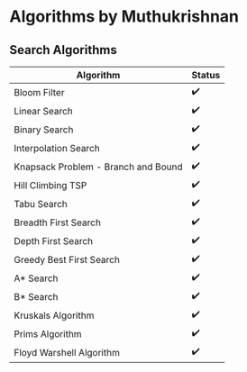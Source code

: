 # Algorithms by Muthukrishnan

## Search Algorithms

| Algorithm | Status |
| ------ | ------ |
| Bloom Filter | ✔️ |
| Linear Search | ✔️ |
| Binary Search | ✔️ |
| Interpolation Search | ✔️ |
| Knapsack Problem - Branch and Bound | ✔️ |
| Hill Climbing TSP |  ✔️ |
| Tabu Search |  ✔️ |
| Breadth First Search |  ✔️ |
| Depth First Search |  ✔️ |
| Greedy Best First Search |  ✔️ |
| A* Search |  ✔️ |
| B* Search |  ✔️ |
| Kruskals Algorithm |  ✔️ |
| Prims Algorithm |  ✔️ |
| Floyd Warshell Algorithm |  ✔️ |
